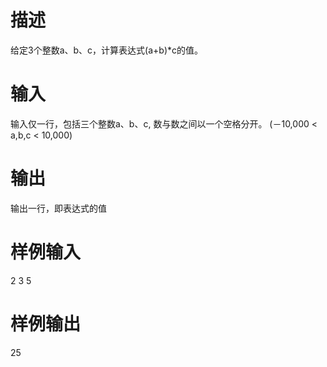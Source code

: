 # 描述
给定3个整数a、b、c，计算表达式(a+b)*c的值。

# 输入
输入仅一行，包括三个整数a、b、c, 数与数之间以一个空格分开。
(－10,000 < a,b,c < 10,000)

# 输出
输出一行，即表达式的值

# 样例输入
2 3 5

# 样例输出
25
